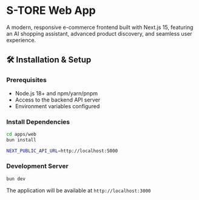 # S-TORE Web App

A modern, responsive e-commerce frontend built with Next.js 15, featuring an AI shopping assistant, advanced product discovery, and seamless user experience.

## 🛠️ Installation & Setup

### Prerequisites

- Node.js 18+ and npm/yarn/pnpm
- Access to the backend API server
- Environment variables configured

### Install Dependencies

```bash
cd apps/web
bun install

NEXT_PUBLIC_API_URL=http://localhost:5000
```

### Development Server

```bash
bun dev
```

The application will be available at `http://localhost:3000`
